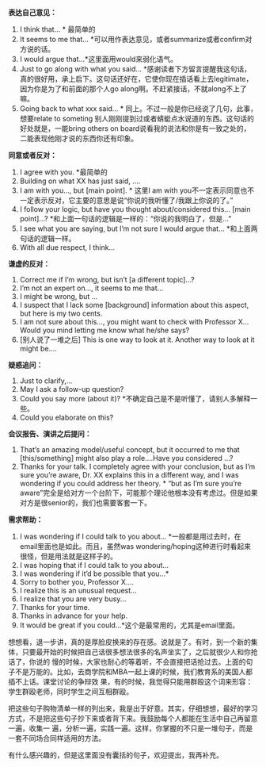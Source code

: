 **表达自己意见：**

  1. I think that... * 最简单的
  2. It seems to me that... *可以用作表达意见，或者summarize或者confirm对方说的话。
  3. I would argue that...*这里面用would来弱化语气。
  4. Just to go along with what you said... *感谢读者下方留言提醒我这句话，真的很好用，承上启下。这句话还好在，它使你现在插话看上去legitimate，因为你是为了和前面的那个人go along啊。不赶紧接话，不就along不上了嘛。
  5. Going back to what xxx said... * 同上。不过一般是你已经说了几句，此事，想要relate to someting 别人刚刚提到过或者蜻蜓点水说道的东西。这句话的好处就是，一能bring others on board说看我的说法和你是有一致之处的， 二能表现他刚才说的东西你还有印象。

**同意或者反对：**

  1. I agree with you. *最简单的
  2. Building on what XX has just said, ....
  3. I am with you..., but [main point]. * 这里I am with you不一定表示同意也不一定表示反对，它主要的意思是说“你说的我听懂了/我跟上你说的了。”
  4. I follow your logic, but have you thought about/considered this... [main point]...? *和上面一句话的逻辑是一样的：“你说的我明白了，但是...”
  5. I see what you are saying, but I’m not sure I would argue that... *和上面两句话的逻辑一样。
  6. With all due respect, I think...

**谦虚的反对：**

  1. Correct me if I’m wrong, but isn’t [a different topic]...?
  2. I’m not an expert on..., it seems to me that...
  3. I might be wrong, but ...
  4. I suspect that I lack some [background] information about this aspect, but here is my two cents.
  5. I am not sure about this..., you might want to check with Professor X... Would you mind letting me know what he/she says?
  6. [别人说了一堆之后] This is one way to look at it. Another way to look at it might be....

**疑惑追问：**

  1. Just to clarify,...
  2. May I ask a follow-up question?
  3. Could you say more (about it)? *不确定自己是不是听懂了，请别人多解释一些。
  4. Could you elaborate on this?

**会议报告、演讲之后提问：**

  1. That’s an amazing model/useful concept, but it occurred to me that [this/something] might also play a role....Have you considered ...?
  2. Thanks for your talk. I completely agree with your conclusion, but as I’m sure you’re aware, Dr. XX explains this in a different way, and I was wondering if you could address her theory. * “but as I’m sure you’re aware”完全是给对方一个台阶下，可能那个理论他根本没有考虑过。但是如果对方是很senior的，我们也需要客套一下。

**需求帮助：**

  1. I was wondering if I could talk to you about... *一般都是用过去时，在email里面也是如此。而且，虽然was wondering/hoping这种进行时看起来很怪，但是用法就是这样子的。
  2. I was hoping that if I could talk to you about...
  3. I was wondering if it’d be possible that you...*
  4. Sorry to bother you, Professor X....
  5. I realize this is an unusual request...
  6. I realize that you are very busy...
  7. Thanks for your time.
  8. Thanks in advance for your help.
  9. It would be great if you could...*这个是最常用的，尤其是email里面。

想想看，退一步讲，真的是厚脸皮换来的存在感。说就是了。有时，到一个新的集体，只要最开始的时候把自己话很多想法很多的名声坐实了，之后就很少人和你抢话了，你说的
慢的时候，大家也耐心的等着听，不会直接把话抢过去。上面的句子不是万能的。比如，去商学院和MBA一起上课的时候，我们教育系的美国人都插不上话。课堂讨论的争辩效
果，有的时候，我觉得只能用群殴这个词来形容：学生群殴老师，同时学生之间互相群殴。

  

把这些句子购物清单一样的列出来，我是出于好意。其实，仔细想想，最好的学习方式，不是把这些句子抄下来或者背下来。我鼓励每个人都能在生活中自己再留意一遍，收集一
遍，分析一遍，实践一遍。这样，你掌握的不只是一堆句子，而是一套不同场合同样适用的方法。

  

有什么感兴趣的，但是这里面没有囊括的句子，欢迎提出，我再补充。

